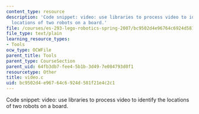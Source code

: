 ```yaml
---
content_type: resource
description: 'Code snippet: video: use libraries to process video to identify the
  locations of two robots on a board.'
file: /courses/es-293-lego-robotics-spring-2007/bc9502d4e96764c6924d581f21e4c2c1_video.c
file_type: text/plain
learning_resource_types:
- Tools
ocw_type: OCWFile
parent_title: Tools
parent_type: CourseSection
parent_uid: 64fb3db7-fee4-5b1b-3d49-7e084793d0f1
resourcetype: Other
title: video.c
uid: bc9502d4-e967-64c6-924d-581f21e4c2c1
---
```

Code snippet: video: use libraries to process video to identify the locations of two robots on a board.

